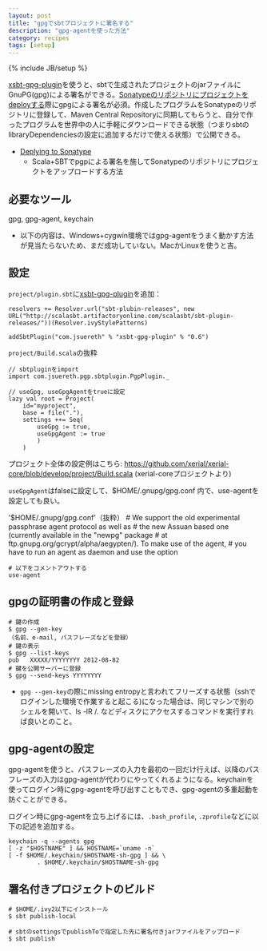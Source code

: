 ```yaml
---
layout: post
title: "gpgでsbtプロジェクトに署名する"
description: "gpg-agentを使った方法"
category: recipes
tags: [setup]
---
```

{% include JB/setup %}

[xsbt-gpg-plugin](https://github.com/sbt/xsbt-gpg-plugin/)を使うと、sbtで生成されたプロジェクトのjarファイルにGnuPG(gpg)による署名ができる。[Sonatypeのリポジトリにプロジェクトをdeployする](https://docs.sonatype.org/display/Repository/Sonatype+OSS+Maven+Repository+Usage+Guide)際にgpgによる署名が必須。作成したプログラムをSonatypeのリポジトリに登録して、Maven Central Repositoryに同期してもらうと、自分で作ったプログラムを世界中の人に手軽にダウンロードできる状態（つまりsbtのlibraryDependenciesの設定に追加するだけで使える状態）で公開できる。

  * [Deplying to Sonatype](http://www.scala-sbt.org/using_sonatype.html)　
    * Scala+SBTでpgpによる署名を施してSonatypeのリポジトリにプロジェクトをアップロードする方法

## 必要なツール
gpg, gpg-agent, keychain

* 以下の内容は、Windows+cygwin環境ではgpg-agentをうまく動かす方法が見当たらないため、まだ成功していない。MacかLinuxを使うと吉。

## 設定

`project/plugin.sbt`に[xsbt-gpg-plugin](https://github.com/sbt/xsbt-gpg-plugin/)を追加：

    resolvers += Resolver.url("sbt-plubin-releases", new URL("http://scalasbt.artifactoryonline.com/scalasbt/sbt-plugin-releases/"))(Resolver.ivyStylePatterns)
    
    addSbtPlugin("com.jsuereth" % "xsbt-gpg-plugin" % "0.6")


`project/Build.scala`の抜粋

	// sbtpluginをimport
	import com.jsuereth.pgp.sbtplugin.PgpPlugin._
	
	// useGpg, useGpgAgentをtrueに設定
	lazy val root = Project( 
		id="myproject", 
		base = file("."),
		settings ++= Seq(
			useGpg := true,
			useGpgAgent := true
			)
		)

プロジェクト全体の設定例はこちら: <https://github.com/xerial/xerial-core/blob/develop/project/Build.scala> (xerial-coreプロジェクトより)

`useGpgAgent`はfalseに設定して、$HOME/.gnupg/gpg.conf 内で、use-agentを設定しても良い。

'$HOME/.gnupg/gpg.conf'（抜粋）
    # We support the old experimental passphrase agent protocol as well as
    # the new Assuan based one (currently available in the "newpg" package
    # at ftp.gnupg.org/gcrypt/alpha/aegypten/).  To make use of the agent,
    # you have to run an agent as daemon and use the option
    
	# 以下をコメントアウトする
    use-agent

## gpgの証明書の作成と登録

	# 鍵の作成
	$ gpg --gen-key
	（名前、e-mail, パスフレーズなどを登録）
	# 鍵の表示
	$ gpg --list-keys
    pub   XXXXX/YYYYYYYY 2012-08-82
	# 鍵を公開サーバーに登録
    $ gpg --send-keys YYYYYYYY

* `gpg --gen-key`の際にmissing entropyと言われてフリーズする状態（sshでログインした環境で作業すると起こる)になった場合は、同じマシンで別のシェルを開いて、ls -lR /. などディスクにアクセスするコマンドを実行すれば良いとのこと。

## gpg-agentの設定

gpg-agentを使うと、パスフレーズの入力を最初の一回だけ行えば、以降のパスフレーズの入力はgpg-agentが代わりにやってくれるようになる。keychainを使ってログイン時にgpg-agentを呼び出すこともでき、gpg-agentの多重起動を防ぐことができる。

ログイン時にgpg-agentを立ち上げるには、`.bash_profile`, `.zprofile`などに以下の記述を追加する。

    keychain -q --agents gpg
    [ -z "$HOSTNAME" ] && HOSTNAME=`uname -n`
    [ -f $HOME/.keychain/$HOSTNAME-sh-gpg ] && \
            . $HOME/.keychain/$HOSTNAME-sh-gpg

## 署名付きプロジェクトのビルド
   
    # $HOME/.ivy2以下にインストール
    $ sbt publish-local
    
    # sbtのsettingsでpublishToで指定した先に署名付きjarファイルをアップロード
    $ sbt publish
	
	
